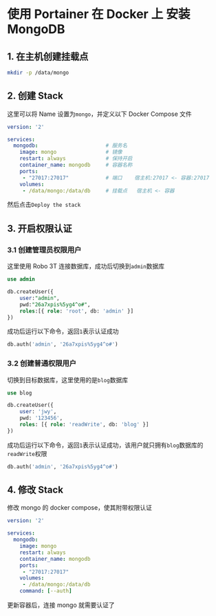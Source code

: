 # 使用 Portainer 在 Docker 上 安装 MongoDB

## 1. 在主机创建挂载点

```bash
mkdir -p /data/mongo
```

## 2. 创建 Stack

这里可以将 Name 设置为`mongo`，并定义以下 Docker Compose 文件

```yaml
version: '2'

services:
  mongodb:						# 服务名
    image: mongo				# 镜像
    restart: always				# 保持开启
    container_name: mongodb		# 容器名称
    ports:
     - "27017:27017"			# 端口	宿主机:27017 <- 容器:27017
    volumes:
     - /data/mongo:/data/db		# 挂载点	宿主机 <- 容器
```

然后点击`Deploy the stack `

## 3. 开启权限认证

### 3.1 创建管理员权限用户
这里使用 Robo 3T 连接数据库，成功后切换到`admin`数据库
```sql
use admin
```
```sql
db.createUser({
	user:"admin",
	pwd:"26a7xpis%5yg4^o#",
    roles:[{ role: 'root', db: 'admin' }]
})
```

成功后运行以下命令，返回`1`表示认证成功

```sql
db.auth('admin', '26a7xpis%5yg4^o#')
```

### 3.2 创建普通权限用户

切换到目标数据库，这里使用的是`blog`数据库

```sql
use blog
```

```sql
db.createUser({
	user: 'jwy',
	pwd: '123456',
	roles: [{ role: 'readWrite', db: 'blog' }]
})
```

成功后运行以下命令，返回`1`表示认证成功，该用户就只拥有`blog`数据库的`readWrite`权限

```sql
db.auth('admin', '26a7xpis%5yg4^o#')
```

## 4. 修改 Stack

修改 mongo 的 docker compose，使其附带权限认证

```yaml
version: '2'

services:
  mongodb:
    image: mongo
    restart: always
    container_name: mongodb
    ports:
     - "27017:27017"
    volumes:
     - /data/mongo:/data/db
    command: [--auth]
```

更新容器后，连接 mongo 就需要认证了